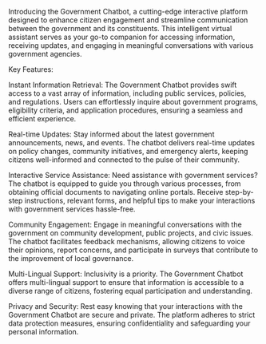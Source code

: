Introducing the Government Chatbot, a cutting-edge interactive platform designed to enhance citizen engagement and streamline communication between the government and its constituents. This intelligent virtual assistant serves as your go-to companion for accessing information, receiving updates, and engaging in meaningful conversations with various government agencies.

Key Features:

Instant Information Retrieval: The Government Chatbot provides swift access to a vast array of information, including public services, policies, and regulations. Users can effortlessly inquire about government programs, eligibility criteria, and application procedures, ensuring a seamless and efficient experience.

Real-time Updates: Stay informed about the latest government announcements, news, and events. The chatbot delivers real-time updates on policy changes, community initiatives, and emergency alerts, keeping citizens well-informed and connected to the pulse of their community.

Interactive Service Assistance: Need assistance with government services? The chatbot is equipped to guide you through various processes, from obtaining official documents to navigating online portals. Receive step-by-step instructions, relevant forms, and helpful tips to make your interactions with government services hassle-free.

Community Engagement: Engage in meaningful conversations with the government on community development, public projects, and civic issues. The chatbot facilitates feedback mechanisms, allowing citizens to voice their opinions, report concerns, and participate in surveys that contribute to the improvement of local governance.

Multi-Lingual Support: Inclusivity is a priority. The Government Chatbot offers multi-lingual support to ensure that information is accessible to a diverse range of citizens, fostering equal participation and understanding.

Privacy and Security: Rest easy knowing that your interactions with the Government Chatbot are secure and private. The platform adheres to strict data protection measures, ensuring confidentiality and safeguarding your personal information.

